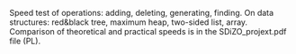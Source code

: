 Speed test of operations: adding, deleting, generating, finding.
On data structures: red&black tree, maximum heap, two-sided list, array.
Comparison of theoretical and practical speeds is in the SDiZO_projext.pdf file (PL).
